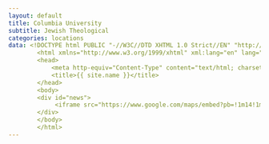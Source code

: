 ```yaml
---
layout: default
title: Columbia University
subtitle: Jewish Theological
categories: locations
data: <!DOCTYPE html PUBLIC "-//W3C//DTD XHTML 1.0 Strict//EN" "http://www.w3.org/TR/xhtml1/DTD/xhtml1-strict.dtd">
        <html xmlns="http://www.w3.org/1999/xhtml" xml:lang="en" lang="en">
        <head>
        	<meta http-equiv="Content-Type" content="text/html; charset=utf-8" />
        	<title>{{ site.name }}</title>
        </head>
        <body>
        <div id="news">
        	 <iframe src="https://www.google.com/maps/embed?pb=!1m14!1m8!1m3!1d3019.7254404999467!2d-73.9605882!3d40.81202679999999!3m2!1i1024!2i768!4f13.1!3m3!1m2!1s0x89c2f6401b1da51d%3A0x2a45d0e6dcb11c5d!2s3080+Broadway%2C+Columbia+University%2C+New+York%2C+NY+10027!5e0!3m2!1sen!2sus!4v1409240022928" width="100%" height="350" frameborder="0" style="border:0"></iframe>
        </div>
        </body>
        </html>
---
```

